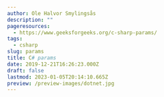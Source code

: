 ```yaml
---
author: Ole Halvor Smylingsås
description: ""
pageresources:
  - https://www.geeksforgeeks.org/c-sharp-params/
tags:
  - csharp
slug: params
title: C# params
date: 2019-12-21T16:26:23.000Z
draft: false
lastmod: 2023-01-05T20:14:10.665Z
preview: /preview-images/dotnet.jpg
---
```


<!--more-->
